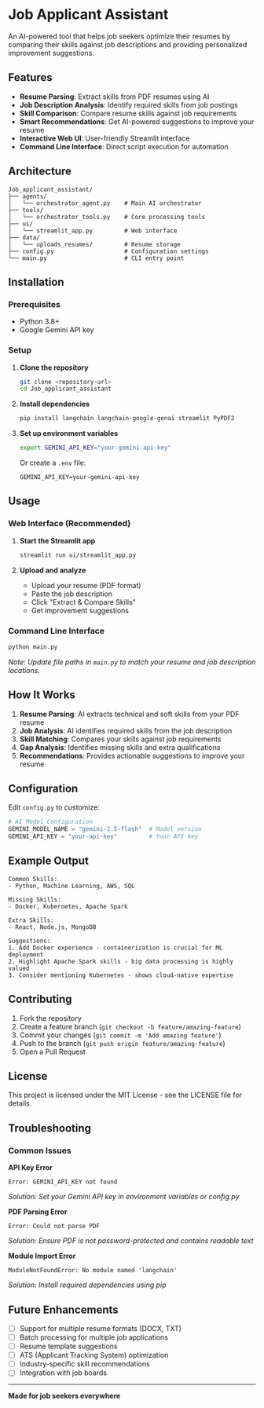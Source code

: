 # Job Applicant Assistant

An AI-powered tool that helps job seekers optimize their resumes by comparing their skills against job descriptions and providing personalized improvement suggestions.

## Features

- **Resume Parsing**: Extract skills from PDF resumes using AI
- **Job Description Analysis**: Identify required skills from job postings
- **Skill Comparison**: Compare resume skills against job requirements
- **Smart Recommendations**: Get AI-powered suggestions to improve your resume
- **Interactive Web UI**: User-friendly Streamlit interface
- **Command Line Interface**: Direct script execution for automation

## Architecture

```
Job_applicant_assistant/
├── agents/
│   └── orchestrator_agent.py    # Main AI orchestrator
├── tools/
│   └── orchestrator_tools.py    # Core processing tools
├── ui/
│   └── streamlit_app.py         # Web interface
├── data/
│   └── uploads_resumes/         # Resume storage
├── config.py                    # Configuration settings
└── main.py                      # CLI entry point
```

## Installation

### Prerequisites
- Python 3.8+
- Google Gemini API key

### Setup

1. **Clone the repository**
   ```bash
   git clone <repository-url>
   cd Job_applicant_assistant
   ```

2. **Install dependencies**
   ```bash
   pip install langchain langchain-google-genai streamlit PyPDF2
   ```

3. **Set up environment variables**
   ```bash
   export GEMINI_API_KEY="your-gemini-api-key"
   ```
   
   Or create a `.env` file:
   ```
   GEMINI_API_KEY=your-gemini-api-key
   ```

## Usage

### Web Interface (Recommended)

1. **Start the Streamlit app**
   ```bash
   streamlit run ui/streamlit_app.py
   ```

2. **Upload and analyze**
   - Upload your resume (PDF format)
   - Paste the job description
   - Click "Extract & Compare Skills"
   - Get improvement suggestions

### Command Line Interface

```bash
python main.py
```

*Note: Update file paths in `main.py` to match your resume and job description locations.*

## How It Works

1. **Resume Parsing**: AI extracts technical and soft skills from your PDF resume
2. **Job Analysis**: AI identifies required skills from the job description
3. **Skill Matching**: Compares your skills against job requirements
4. **Gap Analysis**: Identifies missing skills and extra qualifications
5. **Recommendations**: Provides actionable suggestions to improve your resume

## Configuration

Edit `config.py` to customize:

```python
# AI Model Configuration
GEMINI_MODEL_NAME = "gemini-2.5-flash"  # Model version
GEMINI_API_KEY = "your-api-key"         # Your API key
```

## Example Output

```
Common Skills:
- Python, Machine Learning, AWS, SQL

Missing Skills:
- Docker, Kubernetes, Apache Spark

Extra Skills:
- React, Node.js, MongoDB

Suggestions:
1. Add Docker experience - containerization is crucial for ML deployment
2. Highlight Apache Spark skills - big data processing is highly valued
3. Consider mentioning Kubernetes - shows cloud-native expertise
```

## Contributing

1. Fork the repository
2. Create a feature branch (`git checkout -b feature/amazing-feature`)
3. Commit your changes (`git commit -m 'Add amazing feature'`)
4. Push to the branch (`git push origin feature/amazing-feature`)
5. Open a Pull Request

## License

This project is licensed under the MIT License - see the LICENSE file for details.

## Troubleshooting

### Common Issues

**API Key Error**
```
Error: GEMINI_API_KEY not found
```
*Solution: Set your Gemini API key in environment variables or config.py*

**PDF Parsing Error**
```
Error: Could not parse PDF
```
*Solution: Ensure PDF is not password-protected and contains readable text*

**Module Import Error**
```
ModuleNotFoundError: No module named 'langchain'
```
*Solution: Install required dependencies using pip*

## Future Enhancements

- [ ] Support for multiple resume formats (DOCX, TXT)
- [ ] Batch processing for multiple job applications
- [ ] Resume template suggestions
- [ ] ATS (Applicant Tracking System) optimization
- [ ] Industry-specific skill recommendations
- [ ] Integration with job boards

---

**Made for job seekers everywhere**